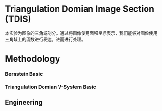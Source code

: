 #  Triangulation Domian Image Section (TDIS)

​	本实验为图像的三角域剖分。通过将图像使用面积坐标表示，我们能够对图像使用三角域上的函数进行表达。进而进行处理。



# Methodology

### Bernstein Basic



### Triangulation Domian V-System Basic



## Engineering



